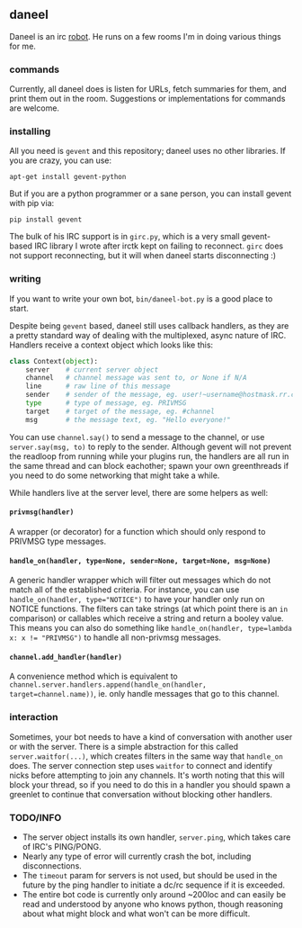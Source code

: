 ## daneel

Daneel is an irc [robot](http://en.wikipedia.org/wiki/R._Daneel_Olivaw).  He runs on a few rooms I'm in doing various things for me.

### commands

Currently, all daneel does is listen for URLs, fetch summaries for them, and print them out in the room.  Suggestions or
implementations for commands are welcome.

### installing

All you need is `gevent` and this repository;  daneel uses no other libraries.  If you are crazy, you can use:

    apt-get install gevent-python
    
But if you are a python programmer or a sane person,  you can install gevent with pip via:

    pip install gevent
    
The bulk of his IRC support is in `girc.py`, which is a very small gevent-based IRC library I wrote after irctk kept on failing to reconnect.  `girc` does not support reconnecting, but it will when daneel starts disconnecting :)

### writing

If you want to write your own bot, `bin/daneel-bot.py` is a good place to start.

Despite being `gevent` based, daneel still uses callback handlers, as they are a pretty standard way of dealing with the multiplexed, async nature of IRC.  Handlers receive a context object which looks like this:

```python
class Context(object):
    server    # current server object
    channel   # channel message was sent to, or None if N/A
    line      # raw line of this message
    sender    # sender of the message, eg. user!~username@hostmask.rr.com
    type      # type of message, eg. PRIVMSG
    target    # target of the message, eg. #channel
    msg       # the message text, eg. "Hello everyone!"
```

You can use `channel.say()` to send a message to the channel, or use `server.say(msg, to)` to reply to the sender.
Although gevent will not prevent the readloop from running while your plugins run, the handlers are all run in the same
thread and can block eachother;  spawn your own greenthreads if you need to do some networking that might take a while.

While handlers live at the server level, there are some helpers as well:

#### `privmsg(handler)`

A wrapper (or decorator) for a function which should only respond to PRIVMSG type messages.

#### `handle_on(handler, type=None, sender=None, target=None, msg=None)`

A generic handler wrapper which will filter out messages which do not match all of the established criteria.  For instance, you can use `handle_on(handler, type="NOTICE")` to have your handler only run on NOTICE functions.  The filters can take strings (at which point there is an `in` comparison) or callables which receive a string and return a booley value.  This means you can also do something like `handle_on(handler, type=lambda x: x != "PRIVMSG")` to handle all non-privmsg messages.

#### `channel.add_handler(handler)`

A convenience method which is equivalent to `channel.server.handlers.append(handle_on(handler, target=channel.name))`,
ie. only handle messages that go to this channel.

### interaction

Sometimes, your bot needs to have a kind of conversation with another user or with the server.  There is a simple
abstraction for this called `server.waitfor(...)`, which creates filters in the same way that `handle_on` does.  The
server connection step uses `waitfor` to connect and identify nicks before attempting to join any channels.  It's worth
noting that this will block your thread, so if you need to do this in a handler you should spawn a greenlet to continue
that conversation without blocking other handlers.

### TODO/INFO

* The server object installs its own handler, `server.ping`, which takes care of IRC's PING/PONG.
* Nearly any type of error will currently crash the bot, including disconnections.
* The `timeout` param for servers is not used, but should be used in the future by the ping handler to initiate a dc/rc
  sequence if it is exceeded.
* The entire bot code is currently only around ~200loc and can easily be read and understood by anyone who knows python,
  though reasoning about what might block and what won't can be more difficult.

